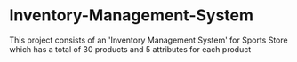 # Inventory-Management-System
This project consists of an 'Inventory Management System' for Sports Store which has a total of 30 products and 5 attributes for each product
